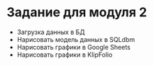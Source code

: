 # Задание для модуля 2
- Загрузка данных в БД
- Нарисовать модель данных в SQLdbm
- Нарисовать графики в Google Sheets
- Нарисовать графики в KlipFolio
